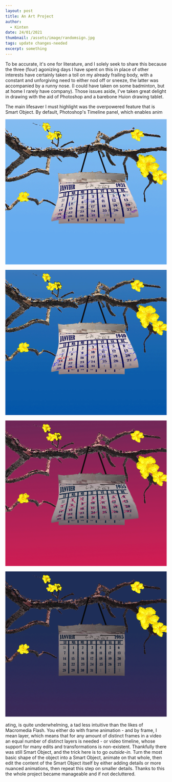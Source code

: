 ```yaml
---
layout: post
title: An Art Project
author:
  - Kinten
date: 24/01/2021
thumbnail: /assets/image/randomsign.jpg
tags: update changes-needed
excerpt: something
---
```

To be accurate, it's one for literature, and I solely seek to share this because the three (four) agonizing days I have spent on this in place of other interests have certainly taken a toll on my already frailing body, with a constant and unforgiving need to either nod off or sneeze, the latter was accompanied by a runny nose. (I could have taken on some badminton, but at home I rarely have company). Those issues aside, I've taken great delight in drawing with the aid of Photoshop and a barebone Huion drawing tablet. 

The main lifesaver I must highlight was the overpowered feature that is Smart Object. By default, Photoshop's Timeline panel, which enables anim

![](/assets/image/ss15.gif "yes")

![](/assets/image/ss24.gif)

![](/assets/image/ss39.gif)

![](/assets/image/ss69.gif)

ating, is quite underwhelming, a tad less intuitive than the likes of Macromedia Flash. You either do with frame animation - and by frame, I mean layer, which means that for any amount of distinct frames in a video an equal number of distinct layers is needed - or video timeline, whose support for many edits and transformations is non-existent. Thankfully there was still Smart Object, and the trick here is to go *outside-in.* Turn the most basic shape of the object into a Smart Object, animate on that whole, then edit the content of the Smart Object itself by either adding details or more nuanced animations, then repeat this step on smaller details. Thanks to this the whole project became manageable and if not decluttered.